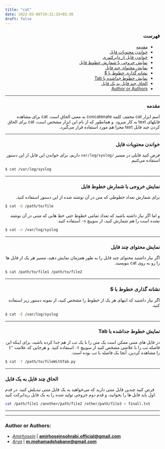 ```yaml
---
title: "cat"
date: 2022-03-06T19:31:33+03:30
draft: false
---
```


<div dir='rtl'>


### فهرست

  - [مقدمه](#مقدمه)
  - [خواندن محتویات فایل](#خواندن-محتویات-فایل)
  - [خواندن فایل از دایرکتوری](#خواندن-فایل-از-دایرکتوری)
  - [نمایش خروجی با شمارش خطوط فایل](#نمایش-خروجی-با-شمارش-خطوط-فایل)
  - [نمایش محتوای چند فایل](#نمایش-محتوای-چند-فایل)
  - [نشانه گذاری خطوط با $](#نشانه-گذاری-خطوط-با-)
  - [نمایش خطوط جداشده با Tab](#نمایش-خطوط-جداشده-با-tab)
  - [الحاق چند فایل به یک فایل](#الحاق-چند-فایل-به-یک-فایل)
  - [Author or Authors](#author-or-authors)
  
</div>

---
<div dir='rtl'>

### مقدمه

اسم ابزار
cat
مخفف کلمه
concatenate
به معنی الحاق است.
cat
برای مشاهده فایلهای
text
به کار میرود.
و همانطور که از نام این ابزار مشخص است،
cat
برای الحاق کردن چند فایل
text
مجزا هم مورد استفاده قرار می‌گیرد.

</div>

---
<div dir='rtl'>

### خواندن محتویات فایل

فرض کنید فایلی در مسیر
`/var/log/syslog`
داریم،
برای خواندن این فایل
از این دستور استفاده می‌کنیم

</div>

```bash
$ cat /var/log/syslog
```

---

<div dir='rtl'>

### نمایش خروجی با شمارش خطوط فایل

برای شمارش تعداد خطوطی که متن در آن نوشته شده از این دستور استفاده کنید.

</div>

```bash
$ cat -b /path/to/file
```

<div dir='rtl'>

و اما اگر نیاز داشته باشید که تعداد تمامی خطوط حتی خط هایی که متنی در آن نوشته
نشده است را هم شمارش کنید، از سوییچ
`n-`
استفاده کنید.
</div>

```bash
$ cat -n /var/log/syslog
```
---
<div dir='rtl'>

### نمایش محتوای چند فایل

اگر نیاز داشتید محتوای چند فایل را به طور همزمان نمایش دهید،
مسیر هر یک از فایل ها را رو به روی
cat
بنویسید.
</div>

```bash
$ cat /path/to/file1 /path/to/file2
```

---
<div dir='rtl'>

### نشانه گذاری خطوط با $
اگر نیاز داشتید که انتهای هر یک از خطوط را مشخص کنید، از نمونه دستور زیر استفاده کنید.
</div>

```bash
$ cat -E /var/log/syslog
```

---
<div dir='rtl'>

### نمایش خطوط جداشده با Tab

در فایل های متنی ممکن است یک متن را با یک تب
از هم جدا کرده باشید، برای اینکه این فاصله تب را با علامتی مشخص کنید
از سوییچ
`t-`
استفاده کنید.
و هرجایی که علامت
`^I`
را مشاهده کردین، آنجا یک فاصله با تب بوده است.
</div>

```bash
$ cat -T /path/to/fileWithTab.py
```

---

### الحاق چند فایل به یک فایل

فرض کنید چندین فایل متنی دارید که می‌خواهید به یک فایل متنی تبدیلش کنید.
در قدم اول باید فایل ها را بخوانید، و قدم دوم خروجی تولید شده را به یک فایل ریدایرکت کنید.

```bash
cat /path/file1 /another/path/file2 /other/path/file3 > finall.txt
```

---

---

### Author or Authors:

- *[Amirhosein](https://github.com/amirhoseinsb)* | **<amirhoseinsohrabi.official@gmail.com>**
- *[Arya](https://github.com/shabane)* | **m.mohamadshabane@gmail.com**

